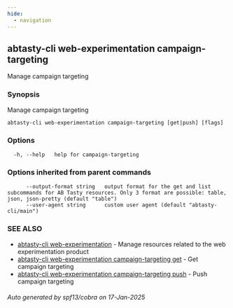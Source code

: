 ```yaml
---
hide:
  - navigation
---
```

## abtasty-cli web-experimentation campaign-targeting

Manage campaign targeting

### Synopsis

Manage campaign targeting

```
abtasty-cli web-experimentation campaign-targeting [get|push] [flags]
```

### Options

```
  -h, --help   help for campaign-targeting
```

### Options inherited from parent commands

```
      --output-format string   output format for the get and list subcommands for AB Tasty resources. Only 3 format are possible: table, json, json-pretty (default "table")
      --user-agent string      custom user agent (default "abtasty-cli/main")
```

### SEE ALSO

* [abtasty-cli web-experimentation](abtasty-cli_web-experimentation.md)	 - Manage resources related to the web experimentation product
* [abtasty-cli web-experimentation campaign-targeting get](abtasty-cli_web-experimentation_campaign-targeting_get.md)	 - Get campaign targeting
* [abtasty-cli web-experimentation campaign-targeting push](abtasty-cli_web-experimentation_campaign-targeting_push.md)	 - Push campaign targeting

###### Auto generated by spf13/cobra on 17-Jan-2025
